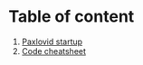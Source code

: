 # Table of content

1.  [Paxlovid startup](Onboarding-programming.md)
4.  [Code cheatsheet](Code-cheatsheet.md)


